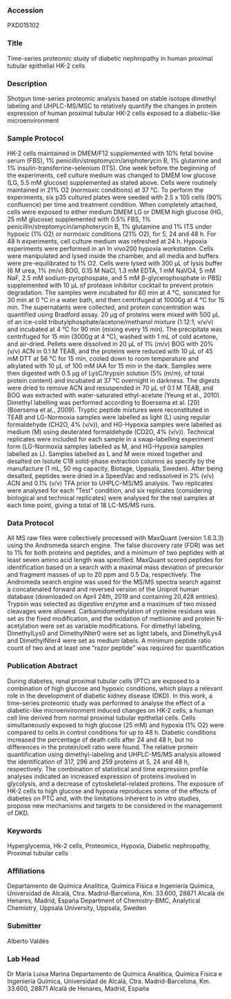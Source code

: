 ### Accession
PXD015102

### Title
Time-series proteomic study of diabetic nephropathy in human proximal tubular epithelial HK-2 cells

### Description
Shotgun time-series proteomic analysis based on stable isotope dimethyl labeling and UHPLC-MS/MSC to relatively quantify the changes in protein expression of human proximal tubular HK-2 cells exposed to a diabetic-like microenvironment

### Sample Protocol
HK-2 cells maintained in DMEM/F12 supplemented with 10% fetal bovine serum (FBS), 1% penicillin/streptomycin/amphoterycin B, 1% glutamine and 1% insulin-transferrine-selenium (ITS). One week before the beginning of the experiments, cell culture medium was changed to DMEM low glucose (LG, 5.5 mM glucose) supplemented as stated above. Cells were routinely maintained in 21% O2 (normoxic conditions) at 37 °C. To perform the experiments, six p35 cultured plates were seeded with 2.5 x 105 cells (90% confluence) per time and treatment condition. When completely attached, cells were exposed to either medium DMEM LG or DMEM high glucose (HG, 25 mM glucose) supplemented with 0.5% FBS, 1% penicillin/streptomycin/amphoterycin B, 1% glutamine and 1% ITS under hypoxic (1% O2) or normoxic conditions (21% O2), for 5, 24 and 48 h. For 48 h experiments, cell culture medium was refreshed at 24 h. Hypoxia experiments were performed in an In vivo200 hypoxia workstation. Cells were manipulated and lysed inside the chamber, and all media and buffers were pre-equilibrated to 1% O2. Cells were lysed with 300 μL of lysis buffer (6 M urea, 1% (m/v) BOG, 0.15 M NaCl, 1.3 mM EDTA, 1 mM NaVO4, 5 mM NaF, 2.5 mM sodium-pyrophospate, and 5 mM β-glycerophosphate in PBS) supplemented with 10 μL of protease inhibitor cocktail to prevent protein degradation. The samples were incubated for 60 min at 4 °C, sonicated for 30 min at 0 °C in a water bath, and then centrifuged at 10000g at 4 °C for 15 min. The supernatants were collected, and protein concentration was quantified using Bradford assay. 20 μg of proteins were mixed with 500 μL of an ice-cold tributylphosphate/acetone/methanol mixture (1:12:1, v/v/v) and incubated at 4 °C for 90 min (mixing every 15 min). The precipitate was centrifuged for 15 min (3000g at 4 °C), washed with 1 mL of cold acetone, and air-dried. Pellets were dissolved in 20 μL of 1% (m/v) BOG with 20% (v/v) ACN in 0.1 M TEAB, and the proteins were reduced with 10 μL of 45 mM DTT at 56 °C for 15 min, cooled down to room temperature and alkylated with 10 μL of 100 mM IAA for 15 min in the dark. Samples were then digested with 0.5 μg of LysC/trypsin solution (5% (m/m), of total protein content) and incubated at 37 °C overnight in darkness. The digests were dried to remove ACN and resuspended in 70 μL of 0.1 M TEAB, and BOG was extracted with water-saturated ethyl-acetate (Yeung et al., 2010). Dimethyl labelling was performed according to Boersema et al. [20] (Boersema et al., 2009). Tryptic peptide mixtures were reconstituted in TEAB and LG-Normoxia samples were labelled as light (L) using regular formaldehyde (CH2O, 4% (v/v)), and HG-Hypoxia samples were labelled as medium (M) using deuterated formaldehyde (CD2O, 4% (v/v)). Technical replicates were included for each sample in a swap-labelling experiment form (LG-Normoxia samples labelled as M, and HG-Hypoxia samples labelled as L). Samples labelled as L and M were mixed together and desalted on Isolute C18 solid-phase extraction columns as specify by the manufacture (1 mL, 50 mg capacity, Biotage, Uppsala, Sweden). After being desalted, peptides were dried in a SpeedVac and redissolved in 2% (v/v) ACN and 0.1% (v/v) TFA prior to UHPLC–MS/MS analysis. Two replicates were analysed for each “Test” condition, and six replicates (considering biological and technical replicates) were analysed for the real samples at each time point, giving a total of 18 LC-MS/MS runs.

### Data Protocol
All MS raw files were collectively processed with MaxQuant (version 1.6.3.3) using the Andromeda search engine. The false discovery rate (FDR) was set to 1% for both proteins and peptides, and a minimum of two peptides with at least seven amino acid length was specified. MaxQuant scored peptides for identification based on a search with a maximal mass deviation of precursor and fragment masses of up to 20 ppm and 0.5 Da, respectively. The Andromeda search engine was used for the MS/MS spectra search against a concatenated forward and reversed version of the Uniprot human database (downloaded on April 24th, 2019 and containing 20,428 entries). Trypsin was selected as digestive enzyme and a maximum of two missed cleavages were allowed. Carbamidomethylation of cysteine residues was set as the fixed modification, and the oxidation of methionine and protein N-acetylation were set as variable modifications. For dimethyl labeling, DimethylLys0 and DimethylNter0 were set as light labels, and DimethylLys4 and DimethylNter4 were set as medium labels. A minimum peptide ratio count of two and at least one “razor peptide” was required for quantification

### Publication Abstract
During diabetes, renal proximal tubular cells (PTC) are exposed to a combination of high glucose and hypoxic conditions, which plays a relevant role in the development of diabetic kidney disease (DKD). In this work, a time-series proteomic study was performed to analyse the effect of a diabetic-like microenvironment induced changes on HK-2 cells, a human cell line derived from normal proximal tubular epithelial cells. Cells simultaneously exposed to high glucose (25 mM) and hypoxia (1% O2) were compared to cells in control conditions for up to 48 h. Diabetic conditions increased the percentage of death cells after 24 and 48 h, but no differences in the protein/cell ratio were found. The relative protein quantification using dimethyl-labeling and UHPLC-MS/MS analysis allowed the identification of 317, 296 and 259 proteins at 5, 24 and 48 h, respectively. The combination of statistical and time expression profile analyses indicated an increased expression of proteins involved in glycolysis, and a decrease of cytoskeletal-related proteins. The exposure of HK-2 cells to high glucose and hypoxia reproduces some of the effects of diabetes on PTC and, with the limitations inherent to in vitro studies, propose new mechanisms and targets to be considered in the management of DKD.

### Keywords
Hyperglycemia, Hk-2 cells, Proteomics, Hypoxia, Diabetic nephropathy, Proximal tubular cells

### Affiliations
Departamento de Química Analítica, Química Física e Ingeniería Química, Universidad de Alcalá, Ctra. Madrid-Barcelona, Km. 33.600, 28871 Alcalá de Henares, Madrid, España
Department of Chemistry-BMC, Analytical Chemistry, Uppsala University, Uppsala, Sweden

### Submitter
Alberto Valdés

### Lab Head
Dr María Luisa Marina
Departamento de Química Analítica, Química Física e Ingeniería Química, Universidad de Alcalá, Ctra. Madrid-Barcelona, Km. 33.600, 28871 Alcalá de Henares, Madrid, España



